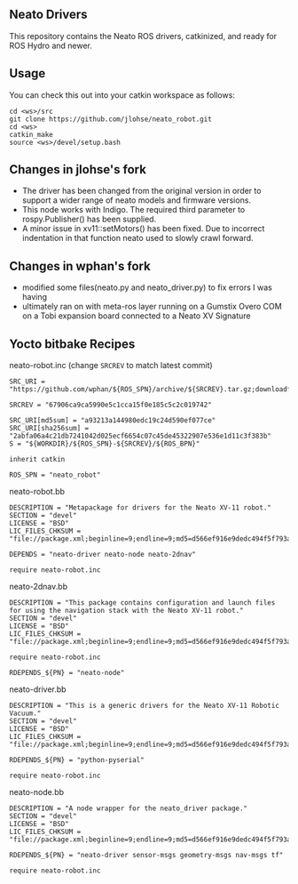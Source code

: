 ## Neato Drivers

This repository contains the Neato ROS drivers, catkinized, and ready for ROS Hydro and newer.

## Usage
You can check this out into your catkin workspace as follows:

    cd <ws>/src
    git clone https://github.com/jlohse/neato_robot.git
    cd <ws>
    catkin_make
    source <ws>/devel/setup.bash

## Changes in jlohse's fork

 * The driver has been changed from the original version in order to support a wider range of neato models and firmware versions.
 * This node works with Indigo. The required third parameter to rospy.Publisher() has been supplied.
 * A minor issue in xv11::setMotors() has been fixed. Due to incorrect indentation in that function neato used to slowly crawl forward.

## Changes in wphan's fork

 * modified some files(neato.py and neato_driver.py) to fix errors I was having
 * ultimately ran on with meta-ros layer running on a Gumstix Overo COM on a Tobi expansion board
        connected to a Neato XV Signature

## Yocto bitbake Recipes 
neato-robot.inc (change ```SRCREV``` to match latest commit)
```
SRC_URI = "https://github.com/wphan/${ROS_SPN}/archive/${SRCREV}.tar.gz;downloadfilename=${ROS_SP}.tar.gz"

SRCREV = "67906ca9ca5990e5c1cca15f0e185c5c2c019742" 

SRC_URI[md5sum] = "a93213a144980edc19c24d590ef077ce"
SRC_URI[sha256sum] = "2abfa06a4c21db7241042d025ecf6654c07c45de45322907e536e1d11c3f383b"
S = "${WORKDIR}/${ROS_SPN}-${SRCREV}/${ROS_BPN}"

inherit catkin

ROS_SPN = "neato_robot"

```

neato-robot.bb
```
DESCRIPTION = "Metapackage for drivers for the Neato XV-11 robot."
SECTION = "devel"
LICENSE = "BSD"
LIC_FILES_CHKSUM = "file://package.xml;beginline=9;endline=9;md5=d566ef916e9dedc494f5f793a6690ba5"

DEPENDS = "neato-driver neato-node neato-2dnav"

require neato-robot.inc
```

neato-2dnav.bb
```
DESCRIPTION = "This package contains configuration and launch files for using the navigation stack with the Neato XV-11 robot."
SECTION = "devel"
LICENSE = "BSD"
LIC_FILES_CHKSUM = "file://package.xml;beginline=9;endline=9;md5=d566ef916e9dedc494f5f793a6690ba5"

require neato-robot.inc

RDEPENDS_${PN} = "neato-node"

```

neato-driver.bb
```
DESCRIPTION = "This is a generic drivers for the Neato XV-11 Robotic Vacuum."
SECTION = "devel"
LICENSE = "BSD"
LIC_FILES_CHKSUM = "file://package.xml;beginline=9;endline=9;md5=d566ef916e9dedc494f5f793a6690ba5"

RDEPENDS_${PN} = "python-pyserial"

require neato-robot.inc
```

neato-node.bb
```
DESCRIPTION = "A node wrapper for the neato_driver package."
SECTION = "devel"
LICENSE = "BSD"
LIC_FILES_CHKSUM = "file://package.xml;beginline=9;endline=9;md5=d566ef916e9dedc494f5f793a6690ba5"

RDEPENDS_${PN} = "neato-driver sensor-msgs geometry-msgs nav-msgs tf"

require neato-robot.inc
```

